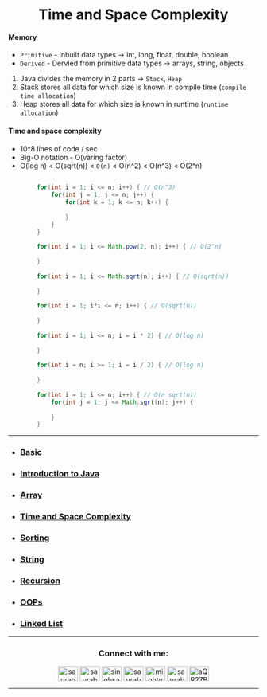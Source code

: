 <h1 align="center" > Time and Space Complexity </h1>
<p align="center" > </p>


#### Memory 
        
+ `Primitive` - Inbuilt data types -> int, long, float, double, boolean  
+ `Derived` - Dervied from primitive data types -> arrays, string, objects 
        
1. Java divides the memory in 2 parts -> `Stack`, `Heap `
2. Stack stores all data for which size is known in compile time (`compile time allocation`)
3. Heap stores all data for which size is known in runtime (`runtime allocation`)
        
       
####  Time and space complexity

+ 10^8 lines of code / sec
+ Big-O notation - O(varing factor)
+ O(log n) < O(sqrt(n)) < `O(n)` < O(n^2) < O(n^3) < O(2^n)
        
```java
        
        for(int i = 1; i <= n; i++) { // O(n^3)
            for(int j = 1; j <= n; j++) {
                for(int k = 1; k <= n; k++) {
                    
                }
            }
        }
        
        for(int i = 1; i <= Math.pow(2, n); i++) { // O(2^n)
            
        }
        
        for(int i = 1; i <= Math.sqrt(n); i++) { // O(sqrt(n))
            
        }
        
        for(int i = 1; i*i <= n; i++) { // O(sqrt(n))
            
        }
        
        for(int i = 1; i <= n; i = i * 2) { // O(log n)
            
        }
        
        for(int i = n; i >= 1; i = i / 2) { // O(log n)
            
        }
        
        for(int i = 1; i <= n; i++) { // O(n sqrt(n))
            for(int j = 1; j <= Math.sqrt(n); j++) {
                
            }
        }

```
    


---




+ ### [Basic](https://github.com/saurabhbahadur/java-interview-questions/blob/main/Basics.md)
+ ### [Introduction to Java](https://github.com/saurabhbahadur/java-interview-questions/blob/main/JAVA/Introduction%20to%20Java.md)
+ ### [Array](https://github.com/saurabhbahadur/java-interview-questions/blob/main/Data%20Strucures/Array.md)
+ ### [Time and Space Complexity](https://github.com/saurabhbahadur/java-interview-questions/blob/main/JAVA/Time%20%26%20Space%20Complexity.md)
+ ### [Sorting](https://github.com/saurabhbahadur/java-interview-questions/blob/main/Tech%20%26%20Algo/Sorting.md)
+ ### [String](https://github.com/saurabhbahadur/java-interview-questions/blob/main/Data%20Strucures/String.md)
+ ### [Recursion](https://github.com/saurabhbahadur/java-interview-questions/blob/main/Tech%20%26%20Algo/Recursion.md)
+ ### [OOPs](https://github.com/saurabhbahadur/java-interview-questions/tree/main/OOPs)
+ ### [Linked List](https://github.com/saurabhbahadur/java-interview-questions/blob/main/Data%20Strucures/LinkedList.md)

---


<h3 align="center">Connect with me:</h3>
<p align="center">
<a href="https://twitter.com/saurabhbahadur" target="blank"><img align="center" src="https://raw.githubusercontent.com/rahuldkjain/github-profile-readme-generator/master/src/images/icons/Social/twitter.svg" alt="saurabhbahadur" height="30" width="40" /></a>
<a href="https://linkedin.com/in/saurabhbahadur" target="blank"><img align="center" src="https://raw.githubusercontent.com/rahuldkjain/github-profile-readme-generator/master/src/images/icons/Social/linked-in-alt.svg" alt="saurabhbahadur" height="30" width="40" /></a>
<a href="https://fb.com/singhsaurabhbahadur" target="blank"><img align="center" src="https://raw.githubusercontent.com/rahuldkjain/github-profile-readme-generator/master/src/images/icons/Social/facebook.svg" alt="singhsaurabhbahadur" height="30" width="40" /></a>
<a href="https://instagram.com/saurabhbahadur_" target="blank"><img align="center" src="https://raw.githubusercontent.com/rahuldkjain/github-profile-readme-generator/master/src/images/icons/Social/instagram.svg" alt="saurabhbahadur_" height="30" width="40" /></a>
<a href="https://www.youtube.com/c/mighty saur" target="blank"><img align="center" src="https://raw.githubusercontent.com/rahuldkjain/github-profile-readme-generator/master/src/images/icons/Social/youtube.svg" alt="mighty saur" height="30" width="40" /></a>
<a href="https://www.hackerrank.com/saurabhbahadur" target="blank"><img align="center" src="https://raw.githubusercontent.com/rahuldkjain/github-profile-readme-generator/master/src/images/icons/Social/hackerrank.svg" alt="saurabhbahadur" height="30" width="40" /></a>
<a href="https://discord.gg/aQR27Bg7de" target="blank"><img align="center" src="https://raw.githubusercontent.com/rahuldkjain/github-profile-readme-generator/master/src/images/icons/Social/discord.svg" alt="aQR27Bg7de" height="30" width="40" /></a>
</p>




---
